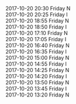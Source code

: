 2017-10-20 20:30 Friday  N  
2017-10-20 20:25 Friday  I  
2017-10-20 18:55 Friday  N  
2017-10-20 18:50 Friday  I  
2017-10-20 17:10 Friday  N  
2017-10-20 17:05 Friday  I  
2017-10-20 16:40 Friday  N  
2017-10-20 16:35 Friday  I  
2017-10-20 15:00 Friday  N  
2017-10-20 14:55 Friday  I  
2017-10-20 14:25 Friday  N  
2017-10-20 14:20 Friday  I  
2017-10-20 13:50 Friday  N  
2017-10-20 13:45 Friday  I  
2017-10-20 13:20 Friday  N  
